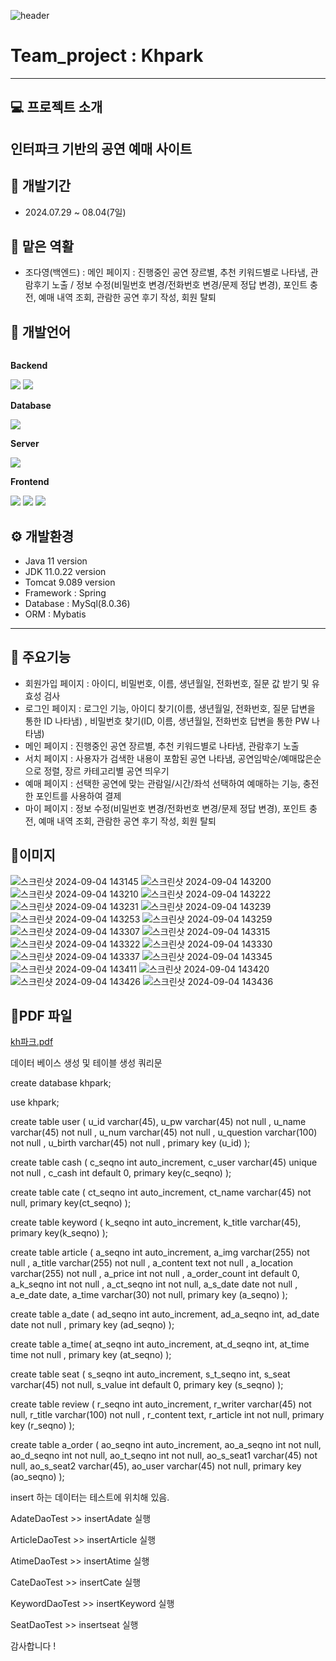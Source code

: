 ![header](https://capsule-render.vercel.app/api?type=wave&color=auto&height=300&section=header&text=Hello&fontSize=90&animation=fadeIn&fontAlignY=38&desc=Dayoung's%20GitHub%20Profile&descAlignY=51&descAlign=62)

#  Team_project : Khpark
---
## 💻 프로젝트 소개
인터파크 기반의 공연 예매 사이트
---
## 📆 개발기간
+ 2024.07.29 ~ 08.04(7일) 

## 👫 맡은 역활
+ 조다영(백엔드) : 메인 페이지 : 진행중인 공연 장르별, 추천 키워드별로 나타냄, 관람후기 노출 / 정보 수정(비밀번호 변경/전화번호 변경/문제 정답 변경), 포인트 충전, 예매 내역 조회, 관람한 공연 후기 작성, 회원 탈퇴


## 📝 개발언어
<div style="display:flex; flex-direction:column; align-items:flex-start;">
    <!-- Backend -->
    <p><strong>Backend</strong></p>
    <div>
        <img src="https://img.shields.io/badge/Java-007396?style=for-the-badge&logo=Java&logoColor=white"> 
        <img src="https://img.shields.io/badge/spring-6DB33F?style=for-the-badge&logo=spring&logoColor=white"> 
    </div>
    <!-- Database -->
    <p><strong>Database</strong></p>
    <div>
        <img src="https://img.shields.io/badge/mysql-4479A1?style=for-the-badge&logo=mysql&logoColor=white"> 
    </div>
    <!-- Server -->
    <p><strong>Server</strong></p>
    <div>
        <img src="https://img.shields.io/badge/apache tomcat-F8DC75?style=for-the-badge&logo=apachetomcat&logoColor=black">
    </div>
    <!-- Frontend -->
    <p><strong>Frontend</strong></p>
    <div>
        <img src="https://img.shields.io/badge/html5-E34F26?style=flat-square&logo=html5&logoColor=white"> 
        <img src="https://img.shields.io/badge/css-1572B6?style=flat-square&logo=css3&logoColor=white"> 
        <img src="https://img.shields.io/badge/javascript-F7DF1E?style=flat-square&logo=javascript&logoColor=black"> 
    </div>
</div>

## ⚙ 개발환경
+ Java 11 version
+ JDK 11.0.22 version
+ Tomcat 9.089 version
+ Framework : Spring
+ Database : MySql(8.0.36)
+ ORM : Mybatis
---
## 📌 주요기능
+ 회원가입 페이지 : 아이디, 비밀번호, 이름, 생년월일, 전화번호, 질문 값 받기 및 유효성 검사
+ 로그인 페이지 : 로그인 기능, 아이디 찾기(이름, 생년월일, 전화번호, 질문 답변을 통한 ID 나타냄) , 비밀번호 찾기(ID, 이름, 생년월일, 전화번호 답변을 통한 PW 나타냄)
+ 메인 페이지 : 진행중인 공연 장르별, 추천 키워드별로 나타냄, 관람후기 노출
+ 서치 페이지 : 사용자가 검색한 내용이 포함된 공연 나타냄, 공연임박순/예매많은순으로 정렬, 장르 카테고리별 공연 띄우기
+ 예매 페이지 : 선택한 공연에 맞는 관람일/시간/좌석 선택하여 예매하는 기능, 충전한 포인트를 사용하여 결제
+ 마이 페이지 : 정보 수정(비밀번호 변경/전화번호 변경/문제 정답 변경), 포인트 충전, 예매 내역 조회, 관람한 공연 후기 작성, 회원 탈퇴
  

## 📎이미지
![스크린샷 2024-09-04 143145](https://github.com/user-attachments/assets/85d7832c-e64c-4221-bb29-7eba1f10fa66)
![스크린샷 2024-09-04 143200](https://github.com/user-attachments/assets/481e15d1-5fc6-4196-abc2-ee215feac1f0)
![스크린샷 2024-09-04 143210](https://github.com/user-attachments/assets/ba9713a1-c23b-415a-96ba-7d8ed8aa8d33)
![스크린샷 2024-09-04 143222](https://github.com/user-attachments/assets/aa19ed93-dd56-420b-893d-64d18ed1c7a4)
![스크린샷 2024-09-04 143231](https://github.com/user-attachments/assets/c5aa66dc-3b55-4101-988a-b940d722ab50)
![스크린샷 2024-09-04 143239](https://github.com/user-attachments/assets/b54bcc02-8544-43f0-a3a3-d0a3f0bbf6f2)
![스크린샷 2024-09-04 143253](https://github.com/user-attachments/assets/83ec8bed-33cf-41a6-ac53-8dbd9c2e055f)
![스크린샷 2024-09-04 143259](https://github.com/user-attachments/assets/932536eb-14ba-4e7c-bd70-3ba4d5a24edd)
![스크린샷 2024-09-04 143307](https://github.com/user-attachments/assets/2a881e70-2591-4a46-bc65-0446eaadd37f)
![스크린샷 2024-09-04 143315](https://github.com/user-attachments/assets/d21dd538-df92-4fc8-bfd5-18d501f1bf33)
![스크린샷 2024-09-04 143322](https://github.com/user-attachments/assets/7ba964eb-e090-4e09-8700-ab5df71eee14)
![스크린샷 2024-09-04 143330](https://github.com/user-attachments/assets/ca2f46af-bfb9-41dd-9736-ffe3293790e0)
![스크린샷 2024-09-04 143337](https://github.com/user-attachments/assets/22d7c6ab-3901-465d-96e3-791cd50d7045)
![스크린샷 2024-09-04 143345](https://github.com/user-attachments/assets/3cce2f35-2181-49fe-b513-ecfdac4b8695)
![스크린샷 2024-09-04 143411](https://github.com/user-attachments/assets/3239f686-9704-4397-bd46-65a5f27f0758)
![스크린샷 2024-09-04 143420](https://github.com/user-attachments/assets/8bbbdd69-2e72-4a14-a773-ae025a41f1ce)
![스크린샷 2024-09-04 143426](https://github.com/user-attachments/assets/37c314ef-aa85-4c6e-9149-3de0ecb2e78d)
![스크린샷 2024-09-04 143436](https://github.com/user-attachments/assets/9da0b5e8-975e-463a-bad8-0bddb508078b)





## 📎PDF 파일
[kh파크.pdf](https://github.com/user-attachments/files/16861301/kh.pdf)


데이터 베이스 생성 및 테이블 생성 쿼리문

create database khpark;

use khpark;

create table user (
    u_id varchar(45),
    u_pw varchar(45) not null ,
    u_name varchar(45) not null ,
    u_num varchar(45) not null ,
    u_question varchar(100) not null ,
    u_birth varchar(45) not null ,
    primary key (u_id)
);


create table cash (
    c_seqno int auto_increment,
    c_user varchar(45) unique not null ,
    c_cash int default 0,
    primary key(c_seqno)
);

create table cate (
    ct_seqno int auto_increment,
    ct_name varchar(45) not null,
    primary key(ct_seqno)
);

create table keyword (
    k_seqno int auto_increment,
    k_title varchar(45),
    primary key(k_seqno)
);

create table article (
    a_seqno int auto_increment,
    a_img varchar(255) not null ,
    a_title varchar(255) not null ,
    a_content text not null ,
    a_location varchar(255) not null ,
    a_price int not null ,
    a_order_count int default 0,
    a_k_seqno int not null ,
    a_ct_seqno int not null,
    a_s_date date not null ,
    a_e_date date,
    a_time varchar(30) not null,
    primary key (a_seqno)
);

create table a_date (
    ad_seqno int auto_increment,
    ad_a_seqno int,
    ad_date date not null ,
    primary key (ad_seqno)
);

create table a_time(
    at_seqno int auto_increment,
    at_d_seqno int,
    at_time time not null ,
    primary key (at_seqno)
);


create table seat (
    s_seqno int auto_increment,
    s_t_seqno int,
    s_seat varchar(45) not null,
    s_value int default 0,
    primary key (s_seqno)
);

create table review (
    r_seqno int auto_increment,
    r_writer varchar(45) not null,
    r_title varchar(100) not null ,
    r_content text,
    r_article int not null,
    primary key (r_seqno)
);

create table a_order (
    ao_seqno int auto_increment,
    ao_a_seqno int  not null,
    ao_d_seqno int not null,
    ao_t_seqno int not null,
    ao_s_seat1 varchar(45) not null,
    ao_s_seat2 varchar(45),
    ao_user varchar(45) not null,
    primary key (ao_seqno)
);

insert 하는 데이터는 테스트에 위치해 있음.

AdateDaoTest   >> insertAdate 실행

ArticleDaoTest >> insertArticle 실행

AtimeDaoTest   >> insertAtime 실행

CateDaoTest    >> insertCate 실행

KeywordDaoTest >> insertKeyword 실행

SeatDaoTest    >> insertseat 실행

감사합니다 !
